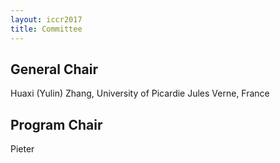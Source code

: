 ```yaml
---
layout: iccr2017
title: Committee
---
```


>

## General Chair

Huaxi (Yulin) Zhang, University of Picardie Jules Verne, France

## Program Chair

Pieter
